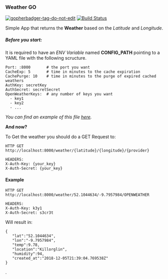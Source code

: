 ### Weather GO

<a href='https://github.com/jpoles1/gopherbadger' target='_blank'>![gopherbadger-tag-do-not-edit](https://img.shields.io/badge/Go%20Coverage-89%25-brightgreen.svg?longCache=true&style=flat)</a>
[![Build Status](https://travis-ci.org/flaviojmendes/weathergo.svg?branch=master)](https://travis-ci.org/flaviojmendes/weathergo)

Simple App that returns the __Weather__ based on the _Latitude_ and _Longitude_.

##### Before you start:

It is required to have an _ENV Variable_ named **CONFIG_PATH** 
 pointing to a YAML file with the following scructure.

```
Port: :8000       # the port you want
CacheExp: 5       # time in minutes to the cache expiration
CachePurge: 10    # time in minutes to the purge of expired cached weathers
AuthKey: secretKey
AuthSecret: secretSecret
OpenWeatherKeys:  # any number of keys you want
  - key1
  - key2
  - ...
``` 
_You can find an example of this file [here](config_sample.yml)._



**And now?**
 
To Get the weather you should do a GET Request to:

```
HTTP GET http://localhost:8000/weather/{latitude}/{longitude}/{provider}

HEADERS:
X-Auth-Key: {your_key}
X-Auth-Secret: {your_key}
```


#### Example

```
HTTP GET http://localhost:8000/weather/52.1044634/-9.7957984/OPENWEATHER

HEADERS:
X-Auth-Key: k3y1
X-Auth-Secret: s3cr3t

```

Will result in:

```
{  
   "lat":"52.1044634",
   "lon":"-9.7957984",
   "temp":9.78,
   "location":"Killorglin",
   "humidity":94,
   "created_at":"2018-12-05T21:39:04.769538Z"
}
```

.